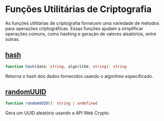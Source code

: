 # Funções Utilitárias de Criptografia

As funções utilitárias de criptografia fornecem uma variedade de métodos para operações criptográficas. Essas funções ajudam a simplificar operações comuns, como hashing e geração de valores aleatórios, entre outras.

## [hash](./hash.md)
```typescript
function hash(data: string, algorithm: string): string
```
Retorna o hash dos dados fornecidos usando o algoritmo especificado.

## [randomUUID](./randomUUID.md)
```typescript
function randomUUID(): string | undefined
```
Gera um UUID aleatório usando a API Web Crypto.
